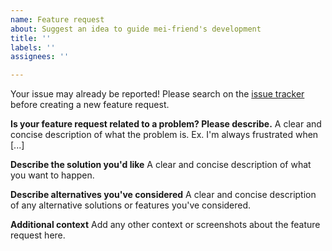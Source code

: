 ```yaml
---
name: Feature request
about: Suggest an idea to guide mei-friend's development
title: ''
labels: ''
assignees: ''

---
```

Your issue may already be reported!
Please search on the [issue tracker](https://github.com/Signature-Sound-Vienna/mei-friend-online/issues) before creating a new feature request.

**Is your feature request related to a problem? Please describe.**
A clear and concise description of what the problem is. Ex. I'm always frustrated when [...]

**Describe the solution you'd like**
A clear and concise description of what you want to happen.

**Describe alternatives you've considered**
A clear and concise description of any alternative solutions or features you've considered.

**Additional context**
Add any other context or screenshots about the feature request here.
